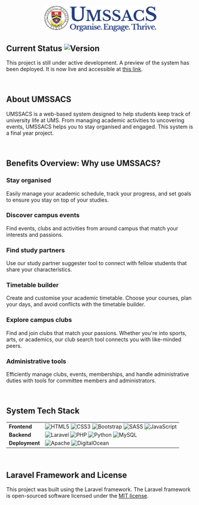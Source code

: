 <p align="center"><a href="#" target="_blank"><img src="https://github.com/ccy7701/UMSSAC_SYSTEM/blob/main/public/images/UMSSACS_LOGO_FINAL.png" width="300" alt="UMSSACS Logo"></a></p>

## Current Status ![Version](https://img.shields.io/badge/version-0.7.0.3--pre--alpha-blue)

This project is still under active development. A preview of the system has been deployed. It is now live and accessible at [this link](https://umssacs.my).

<br>

## About UMSSACS

UMSSACS is a web-based system designed to help students keep track of university life at UMS. From managing academic activities to uncovering events, UMSSACS helps you to stay organised and engaged. This system is a final year project.

<br>

## Benefits Overview: Why use UMSSACS?

### Stay organised

Easily manage your academic schedule, track your progress, and set goals to ensure you stay on top of your studies.

### Discover campus events

Find events, clubs and activities from around campus that match your interests and passions.

### Find study partners

Use our study partner suggester tool to connect with fellow students that share your characteristics.

### Timetable builder

Create and customise your academic timetable. Choose your courses, plan your days, and avoid conflicts with the timetable builder.

### Explore campus clubs

Find and join clubs that match your passions. Whether you're into sports, arts, or academics, our club search tool connects you with like-minded peers.

### Administrative tools

Efficiently manage clubs, events, memberships, and handle administrative duties with tools for committee members and administrators.

<br>

## System Tech Stack

<table>
    <tr>
        <td>
            <b>Frontend</b>
        </td>
        <td>
            <img src="https://cdn.jsdelivr.net/gh/devicons/devicon/icons/html5/html5-original.svg" alt="HTML5" width="50" height="50"/>
            <img src="https://cdn.jsdelivr.net/gh/devicons/devicon/icons/css3/css3-original.svg" alt="CSS3" width="50" height="50"/>
            <img src="https://cdn.jsdelivr.net/gh/devicons/devicon/icons/bootstrap/bootstrap-original.svg" alt="Bootstrap" width="50" height="50"/>
            <img src="https://cdn.jsdelivr.net/gh/devicons/devicon/icons/sass/sass-original.svg" alt="SASS" width="50" height="50"/>
            <img src="https://cdn.jsdelivr.net/gh/devicons/devicon/icons/javascript/javascript-original.svg" alt="JavaScript" width="50" height="50"/>
        </td>
    </tr>
    <tr>
        <td>
            <b>Backend</b>
        </td>
        <td>
            <img src="https://cdn.jsdelivr.net/gh/devicons/devicon/icons/laravel/laravel-original.svg" alt="Laravel" width="50" height="50"/>
            <img src="https://cdn.jsdelivr.net/gh/devicons/devicon/icons/php/php-original.svg" alt="PHP" width="50" height="50"/>
            <img src="https://cdn.jsdelivr.net/gh/devicons/devicon/icons/python/python-original.svg" alt="Python" width="50" height="50"/>
            <img src="https://cdn.jsdelivr.net/gh/devicons/devicon/icons/mysql/mysql-original-wordmark.svg" alt="MySQL" width="50" height="50"/>
        </td>
    </tr>
    <tr>
        <td>
            <b>Deployment</b>
        </td>
        <td>
            <img src="https://cdn.jsdelivr.net/gh/devicons/devicon/icons/apache/apache-original-wordmark.svg" alt="Apache" width="50" height="50"/>
            <img src="https://cdn.jsdelivr.net/gh/devicons/devicon/icons/digitalocean/digitalocean-original.svg" alt="DigitalOcean" width="50" height="50"/>
        </td>
    </tr>
</table>

<br>

## Laravel Framework and License

This project was built using the Laravel framework. The Laravel framework is open-sourced software licensed under the [MIT license](https://opensource.org/licenses/MIT).
